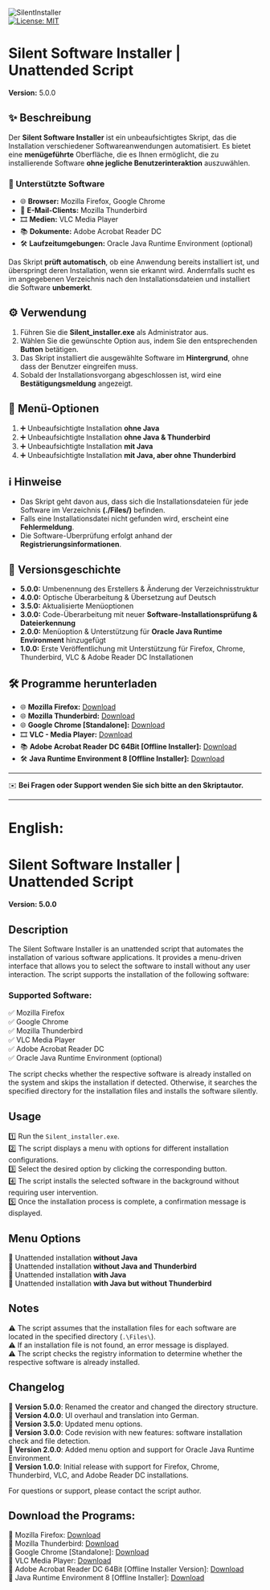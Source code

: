 ![SilentInstaller](https://github.com/SD-ITLab/Silent-Software-Installer-Unattended-Script/assets/30149483/5c219f09-bd38-4641-94bf-ef2a04fb1ed3)  
[![License: MIT](https://img.shields.io/badge/License-MIT-blue.svg)](https://badgen.net/github/license/SD-ITLab/Silent-Software-Installer-Unattended-Script)


# Silent Software Installer | Unattended Script

**Version:** 5.0.0

## ✨ Beschreibung

Der **Silent Software Installer** ist ein unbeaufsichtigtes Skript, das die Installation verschiedener Softwareanwendungen automatisiert. Es bietet eine **menügeführte** Oberfläche, die es Ihnen ermöglicht, die zu installierende Software **ohne jegliche Benutzerinteraktion** auszuwählen.

### 🔧 Unterstützte Software
- 🌐 **Browser:** Mozilla Firefox, Google Chrome
- 📝 **E-Mail-Clients:** Mozilla Thunderbird
- 🎞️ **Medien:** VLC Media Player
- 📚 **Dokumente:** Adobe Acrobat Reader DC
- 🛠️ **Laufzeitumgebungen:** Oracle Java Runtime Environment (optional)

Das Skript **prüft automatisch**, ob eine Anwendung bereits installiert ist, und überspringt deren Installation, wenn sie erkannt wird. Andernfalls sucht es im angegebenen Verzeichnis nach den Installationsdateien und installiert die Software **unbemerkt**.

## ⚙ Verwendung
1. Führen Sie die **Silent_installer.exe** als Administrator aus.
2. Wählen Sie die gewünschte Option aus, indem Sie den entsprechenden **Button** betätigen.
3. Das Skript installiert die ausgewählte Software im **Hintergrund**, ohne dass der Benutzer eingreifen muss.
4. Sobald der Installationsvorgang abgeschlossen ist, wird eine **Bestätigungsmeldung** angezeigt.

## 🔄 Menü-Optionen
1. ➕ Unbeaufsichtigte Installation **ohne Java**
2. ➕ Unbeaufsichtigte Installation **ohne Java & Thunderbird**
3. ➕ Unbeaufsichtigte Installation **mit Java**
4. ➕ Unbeaufsichtigte Installation **mit Java, aber ohne Thunderbird**

## ℹ Hinweise
- Das Skript geht davon aus, dass sich die Installationsdateien für jede Software im Verzeichnis **(./Files/)** befinden.
- Falls eine Installationsdatei nicht gefunden wird, erscheint eine **Fehlermeldung**.
- Die Software-Überprüfung erfolgt anhand der **Registrierungsinformationen**.

## 📝 Versionsgeschichte
- **5.0.0:** Umbenennung des Erstellers & Änderung der Verzeichnisstruktur
- **4.0.0:** Optische Überarbeitung & Übersetzung auf Deutsch
- **3.5.0:** Aktualisierte Menüoptionen
- **3.0.0:** Code-Überarbeitung mit neuer **Software-Installationsprüfung & Dateierkennung**
- **2.0.0:** Menüoption & Unterstützung für **Oracle Java Runtime Environment** hinzugefügt
- **1.0.0:** Erste Veröffentlichung mit Unterstützung für Firefox, Chrome, Thunderbird, VLC & Adobe Reader DC Installationen

## 🛠 Programme herunterladen
- 🌐 **Mozilla Firefox:** [Download](https://download.mozilla.org/?product=firefox-latest&os=win64&lang=de)
- 🌐 **Mozilla Thunderbird:** [Download](https://download.mozilla.org/?product=thunderbird-latest&os=win64&lang=de)
- 🌐 **Google Chrome [Standalone]:** [Download](https://www.google.com/intl/de/chrome/thank-you.html?standalone=1&statcb=0&installdataindex=empty&defaultbrowser=0)
- 🎞️ **VLC - Media Player:** [Download](https://www.videolan.org/vlc/index.de.html)
- 📚 **Adobe Acrobat Reader DC 64Bit [Offline Installer]:** [Download](https://it-blogger.net/adobe-reader-offline-installer-fuer-windows-und-macos/)
- 🛠️ **Java Runtime Environment 8 [Offline Installer]:** [Download](https://www.java.com/de/download/manual.jsp)

---
✉️ **Bei Fragen oder Support wenden Sie sich bitte an den Skriptautor.**


---

# English:

# Silent Software Installer | Unattended Script
**Version: 5.0.0**

## Description
The Silent Software Installer is an unattended script that automates the installation of various software applications. It provides a menu-driven interface that allows you to select the software to install without any user interaction. The script supports the installation of the following software:

### Supported Software:
✅ Mozilla Firefox  
✅ Google Chrome  
✅ Mozilla Thunderbird  
✅ VLC Media Player  
✅ Adobe Acrobat Reader DC  
✅ Oracle Java Runtime Environment (optional)  

The script checks whether the respective software is already installed on the system and skips the installation if detected. Otherwise, it searches the specified directory for the installation files and installs the software silently.

## Usage
1️⃣ Run the `Silent_installer.exe`.  
2️⃣ The script displays a menu with options for different installation configurations.  
3️⃣ Select the desired option by clicking the corresponding button.  
4️⃣ The script installs the selected software in the background without requiring user intervention.  
5️⃣ Once the installation process is complete, a confirmation message is displayed.  

## Menu Options
📌 Unattended installation **without Java**  
📌 Unattended installation **without Java and Thunderbird**  
📌 Unattended installation **with Java**  
📌 Unattended installation **with Java but without Thunderbird**  

## Notes
⚠️ The script assumes that the installation files for each software are located in the specified directory (`.\Files\`).  
⚠️ If an installation file is not found, an error message is displayed.  
⚠️ The script checks the registry information to determine whether the respective software is already installed.  

## Changelog
📌 **Version 5.0.0**: Renamed the creator and changed the directory structure.  
📌 **Version 4.0.0**: UI overhaul and translation into German.  
📌 **Version 3.5.0**: Updated menu options.  
📌 **Version 3.0.0**: Code revision with new features: software installation check and file detection.  
📌 **Version 2.0.0**: Added menu option and support for Oracle Java Runtime Environment.  
📌 **Version 1.0.0**: Initial release with support for Firefox, Chrome, Thunderbird, VLC, and Adobe Reader DC installations.  

For questions or support, please contact the script author.

## Download the Programs:
🔗 Mozilla Firefox: [Download](https://download.mozilla.org/?product=firefox-latest&os=win64&lang=en-US)  
🔗 Mozilla Thunderbird: [Download](https://download.mozilla.org/?product=thunderbird-latest&os=win64&lang=en-US)  
🔗 Google Chrome [Standalone]: [Download](https://www.google.com/intl/de/chrome/thank-you.html?standalone=1&statcb=0&installdataindex=empty&defaultbrowser=0)  
🔗 VLC Media Player: [Download](https://www.videolan.org/vlc/index.de.html)  
🔗 Adobe Acrobat Reader DC 64Bit [Offline Installer Version]: [Download](https://it-blogger.net/adobe-reader-offline-installer-fuer-windows-und-macos/)  
🔗 Java Runtime Environment 8 [Offline Installer]: [Download](https://www.java.com/de/download/manual.jsp)  



